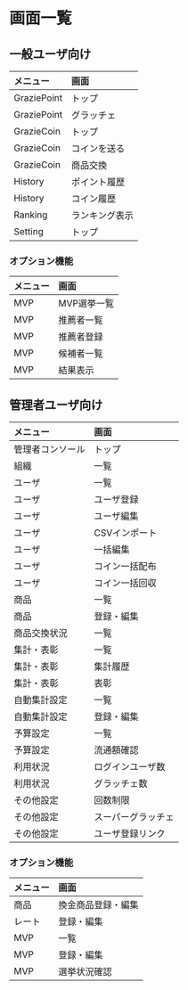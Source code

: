 # 画面一覧

## 一般ユーザ向け
| メニュー    | 画面           |
| :---------- | :------------- |
| GraziePoint | トップ         |
| GraziePoint | グラッチェ     |
| GrazieCoin  | トップ         |
| GrazieCoin  | コインを送る   |
| GrazieCoin  | 商品交換       |
| History     | ポイント履歴   |
| History     | コイン履歴     |
| Ranking     | ランキング表示 |
| Setting     | トップ         |

### オプション機能
| メニュー | 画面        |
| :------- | :---------- |
| MVP      | MVP選挙一覧 |
| MVP      | 推薦者一覧  |
| MVP      | 推薦者登録  |
| MVP      | 候補者一覧  |
| MVP      | 結果表示    |

## 管理者ユーザ向け
| メニュー         | 画面           |
| :--------------- | :------------- |
| 管理者コンソール | トップ         |
| 組織             | 一覧           |
| ユーザ           | 一覧           |
| ユーザ           | ユーザ登録     |
| ユーザ           | ユーザ編集     |
| ユーザ           | CSVインポート  |
| ユーザ           | 一括編集       |
| ユーザ           | コイン一括配布 |
| ユーザ           | コイン一括回収 |
| 商品             | 一覧           |
| 商品             | 登録・編集     |
| 商品交換状況     | 一覧           |
| 集計・表彰       | 一覧           |
| 集計・表彰       | 集計履歴       |
| 集計・表彰       | 表彰           |
| 自動集計設定     | 一覧           |
| 自動集計設定     | 登録・編集     |
| 予算設定         | 一覧           |
| 予算設定         | 流通額確認     |
| 利用状況         | ログインユーザ数     |
| 利用状況         | グラッチェ数     |
| その他設定         | 回数制限     |
| その他設定         | スーパーグラッチェ     |
| その他設定         | ユーザ登録リンク     |

### オプション機能
| メニュー | 画面               |
| :------- | :----------------- |
| 商品     | 換金商品登録・編集 |
| レート   | 登録・編集         |
| MVP      | 一覧               |
| MVP      | 登録・編集         |
| MVP      | 選挙状況確認       |

